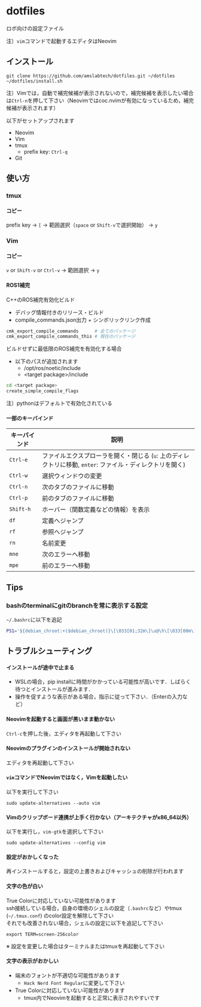# dotfiles
ロボ向けの設定ファイル

注）`vim`コマンドで起動するエディタはNeovim
## インストール
```
git clone https://github.com/amslabtech/dotfiles.git ~/dotfiles
~/dotfiles/install.sh
```
注）Vimでは，自動で補完候補が表示されないので，補完候補を表示したい場合は`Ctrl-n`を押して下さい（Neovimではcoc.nvimが有効になっているため，補完候補が表示されます）

以下がセットアップされます

- Neovim
- Vim
- tmux
  - prefix key: `Ctrl-q`
- Git

## 使い方
### tmux
#### コピー
prefix key → `[` → 範囲選択（`space` or `Shift-v`で選択開始） → `y`

### Vim
#### コピー
`v` or `Shift-v` or `Ctrl-v` → 範囲選択 → `y`

#### ROS1補完
C++のROS補完有効化ビルド
- デバッグ情報付きのリリース・ビルド
- compile_commands.json出力 + シンボリックリンク作成
```bash
cmk_export_compile_commands      # 全てのパッケージ
cmk_export_compile_commands_this # 現在のパッケージ
```
ビルドせずに最低限のROS補完を有効化する場合</br>
- 以下のパスが追加されます
  - /opt/ros/noetic/include
  - \<target package>/include
```bash
cd <target package>
create_simple_compile_flags
```
注）pythonはデフォルトで有効化されている

#### 一部のキーバインド
| キーバインド | 説明 |
| --- | --- |
| `Ctrl-e` | ファイルエクスプローラを開く・閉じる (`u`: 上のディレクトリに移動, `enter`: ファイル・ディレクトリを開く) |
| `Ctrl-w` | 選択ウィンドウの変更 |
| `Ctrl-n` | 次のタブのファイルに移動 |
| `Ctrl-p` | 前のタブのファイルに移動 |
| `Shift-h` | ホーバー（関数定義などの情報）を表示 |
| `df` | 定義へジャンプ |
| `rf` | 参照へジャンプ |
| `rn` | 名前変更 |
| `mne` | 次のエラーへ移動 |
| `mpe` | 前のエラーへ移動 |

## Tips
### bashのterminalにgitのbranchを常に表示する設定
`~/.bashrc`に以下を追記
```bash
PS1='${debian_chroot:+($debian_chroot)}\[\033[01;32m\]\u@\h\[\033[00m\]:\[\033[01;34m\]\w\[\033[00m\]$(__git_ps1)\$ '
```


## トラブルシューティング
#### インストールが途中で止まる
- WSLの場合，pip installに時間がかかっている可能性が高いです．しばらく待つとインストールが進みます．
- 操作を促すような表示がある場合，指示に従って下さい．（Enterの入力など）
#### Neovimを起動すると画面が黒いまま動かない
`Ctrl-c`を押した後，エディタを再起動して下さい

#### Neovimのプラグインのインストールが開始されない
エディタを再起動して下さい

#### `vim`コマンドでNeovimではなく，Vimを起動したい
以下を実行して下さい
```
sudo update-alternatives --auto vim
```

#### Vimのクリップボード連携が上手く行かない（アーキテクチャがx86_64以外）
以下を実行し，`vim-gtk`を選択して下さい
```
sudo update-alternatives --config vim
```

#### 設定がおかしくなった
再インストールすると，設定の上書きおよびキャッシュの削除が行われます

#### 文字の色が白い
True Colorに対応していない可能性があります<br>
ssh接続している場合，自身の環境のシェルの設定（`.bashrc`など）やtmux (`~/.tmux.conf`) のcolor設定を解除して下さい<br>
それでも改善されない場合，シェルの設定に以下を追記して下さい
```
export TERM=screen-256color
```
※ 設定を変更した場合はターミナルまたはtmuxを再起動して下さい

#### 文字の表示がおかしい
- 端末のフォントが不適切な可能性があります
  - `Hack Nerd Font Regular`に変更して下さい
- True Colorに対応していない可能性があります<br>
  - tmux内でNeovimを起動すると正常に表示されやすいです
